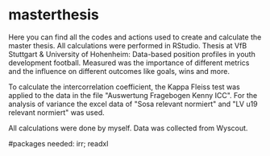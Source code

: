 # masterthesis
Here you can find all the codes and actions used to create and calculate the master thesis. 
All calculations were performed in RStudio.
Thesis at VfB Stuttgart & University of Hohenheim: Data-based position profiles in youth development football.
Measured was the importance of different metrics and the influence on different outcomes like goals, wins and more. 

To calculate the intercorrelation coefficient, the Kappa Fleiss test was applied to the data in the file "Auswertung Fragebogen Kenny ICC".
For the analysis of variance the excel data of "Sosa relevant normiert" and "LV u19 relevant normiert" was used.

All calculations were done by myself. Data was collected from Wyscout.

#packages needed:
irr; readxl
